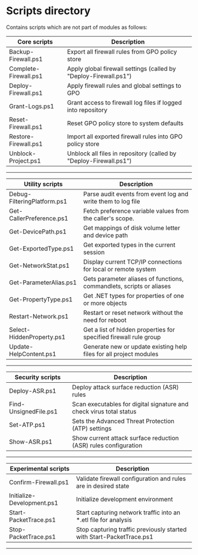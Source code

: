 
# Scripts directory

Contains scripts which are not part of modules as follows:

| Core scripts           | Description                                                        |
| ---------------------- | ------------------------------------------------------------------ |
| Backup-Firewall.ps1    | Export all firewall rules from GPO policy store                    |
| Complete-Firewall.ps1  | Apply global firewall settings (called by "Deploy-Firewall.ps1")   |
| Deploy-Firewall.ps1    | Apply firewall rules and global settings to GPO                    |
| Grant-Logs.ps1         | Grant access to firewall log files if logged into repository       |
| Reset-Firewall.ps1     | Reset GPO policy store to system defaults                          |
| Restore-Firewall.ps1   | Import all exported firewall rules into GPO policy store           |
| Unblock-Project.ps1    | Unblock all files in repository (called by "Deploy-Firewall.ps1")  |

---

| Utility scripts             | Description                                                          |
| --------------------------- | -------------------------------------------------------------------- |
| Debug-FilteringPlatform.ps1 | Parse audit events from event log and write them to log file         |
| Get-CallerPreference.ps1    | Fetch preference variable values from the caller's scope.            |
| Get-DevicePath.ps1          | Get mappings of disk volume letter and device path                   |
| Get-ExportedType.ps1        | Get exported types in the current session                            |
| Get-NetworkStat.ps1         | Display current TCP/IP connections for local or remote system        |
| Get-ParameterAlias.ps1      | Gets parameter aliases of functions, commandlets, scripts or aliases |
| Get-PropertyType.ps1        | Get .NET types for properties of one or more objects                 |
| Restart-Network.ps1         | Restart or reset network without the need for reboot                 |
| Select-HiddenProperty.ps1   | Get a list of hidden properties for specified firewall rule group    |
| Update-HelpContent.ps1      | Generate new or update existing help files for all project modules   |

---

| Security scripts            | Description                                                          |
| --------------------------- | -------------------------------------------------------------------- |
| Deploy-ASR.ps1              | Deploy attack surface reduction (ASR) rules                          |
| Find-UnsignedFile.ps1       | Scan executables for digital signature and check virus total status  |
| Set-ATP.ps1                 | Sets the Advanced Threat Protection (ATP) settings                   |
| Show-ASR.ps1                | Show current attack surface reduction (ASR) rules configuration      |

---

| Experimental scripts        | Description                                                          |
| --------------------------- | -------------------------------------------------------------------- |
| Confirm-Firewall.ps1        | Validate firewall configuration and rules are in desired state         |
| Initialize-Development.ps1  | Initialize development environment                                   |
| Start-PacketTrace.ps1       | Start capturing network traffic into an *.etl file for analysis      |
| Stop-PacketTrace.ps1        | Stop capturing traffic previously started with Start-PacketTrace.ps1 |

---
